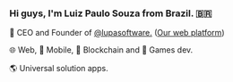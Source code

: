 ### Hi guys, I'm Luiz Paulo Souza from Brazil. 🇧🇷


🔭 CEO and Founder of <a href='https://github.com/lupasoftware'>@lupasoftware.</a> (<a href='https://lupatech.io'>Our web platform</a>)

🌐 Web, 📲 Mobile, 💎 Blockchain and 👾 Games dev.

🌎 Universal solution apps.





<!--
**luizuk/luizuk** is a ✨ _special_ ✨ repository because its `README.md` (this file) appears on your GitHub profile.

Here are some ideas to get you started:


⚡ React Native Engineer.
⚡ UX/UI Designer.



- 🔭 I’m currently working on ...
- 🌱 I’m currently learning ...
- 👯 I’m looking to collaborate on ...
- 🤔 I’m looking for help with ...
- 💬 Ask me about ...
- 📫 How to reach me: ...
- 😄 Pronouns: ...
- ⚡ Fun fact: ...
-->
